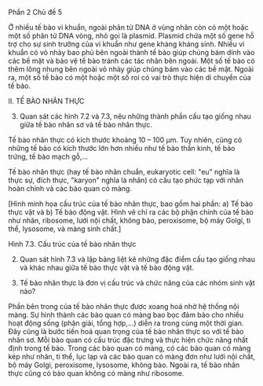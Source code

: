 Phần 2
Chủ đề 5

Ở nhiều tế bào vi khuẩn, ngoài phân tử DNA ở vùng nhân còn có một hoặc một số phân tử DNA vòng, nhỏ gọi là plasmid. Plasmid chứa một số gene hỗ trợ cho sự sinh trưởng của vi khuẩn như gene kháng kháng sinh. Nhiều vi khuẩn có vỏ nhày bao phủ bên ngoài thành tế bào giúp chúng bám dính vào các bề mặt và bảo vệ tế bào tránh các tác nhân bên ngoài. Một số tế bào có thêm lông nhung bên ngoài vỏ nhày giúp chúng bám vào các bề mặt. Ngoài ra, một số tế bào có một hoặc một số roi có vai trò thực hiện di chuyển của tế bào.

II. TẾ BÀO NHÂN THỰC

3. Quan sát các hình 7.2 và 7.3, nêu những thành phần cấu tạo giống nhau giữa tế bào nhân sơ và tế bào nhân thực.

Tế bào nhân thực có kích thước khoảng 10 – 100 μm. Tuy nhiên, cũng có những tế bào có kích thước lớn hơn nhiều như tế bào thần kinh, tế bào trứng, tế bào mạch gỗ,...

Tế bào nhân thực (hay tế bào nhân chuẩn, eukaryotic cell: "eu" nghĩa là thực sự, đích thực, "karyon" nghĩa là nhân) có cấu tạo phức tạp với nhân hoàn chỉnh và các bào quan có màng.

[Hình minh họa cấu trúc của tế bào nhân thực, bao gồm hai phần: a) Tế bào thực vật và b) Tế bào động vật. Hình vẽ chỉ ra các bộ phận chính của tế bào như nhân, ribosome, lưới nội chất, không bào, peroxisome, bộ máy Golgi, ti thể, lysosome, và màng sinh chất.]

Hình 7.3. Cấu trúc của tế bào nhân thực

2. Quan sát hình 7.3 và lập bảng liệt kê những đặc điểm cấu tạo giống nhau và khác nhau giữa tế bào thực vật và tế bào động vật.

3. Tế bào nhân thực là đơn vị cấu trúc và chức năng của các nhóm sinh vật nào?

Phần bên trong của tế bào nhân thực được xoang hoá nhờ hệ thống nội màng. Sự hình thành các bào quan có màng bao bọc đảm bảo cho nhiều hoạt động sống (phân giải, tổng hợp,...) diễn ra trong cùng một thời gian. Đây cũng là bước tiến hoá quan trọng của tế bào nhân thực so với tế bào nhân sơ. Mỗi bào quan có cấu trúc đặc trưng và thực hiện chức năng nhất định trong tế bào. Trong các bào quan có màng, có các bào quan có màng kép như nhân, ti thể, lục lạp và các bào quan có màng đơn như lưới nội chất, bộ máy Golgi, peroxisome, lysosome, không bào. Ngoài ra, tế bào nhân thực cũng có bào quan không có màng như ribosome.